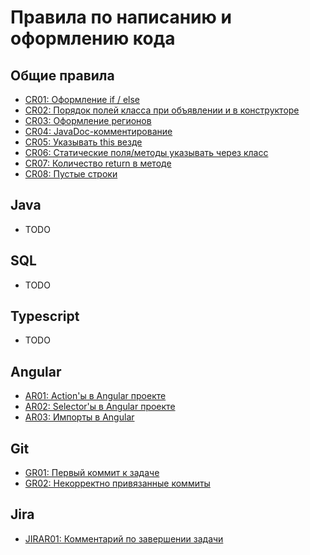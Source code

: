 # Правила по написанию и оформлению кода

## Общие правила
- [CR01: Оформление if / else](commons/cr01_if-else.md)
- [CR02: Порядок полей класса при объявлении и в конструкторе](commons/cr02_class-fields-order.md)
- [CR03: Оформление регионов](commons/cr03_class-regions.md)
- [CR04: JavaDoc-комментирование](commons/cr04_java-doc.md)
- [CR05: Указывать this везде](commons/cr05_this.md)
- [CR06: Статические поля/методы указывать через класс](commons/cr06_static-fields-and-methods-access.md)
- [CR07: Количество return в методе ](commons/cr07_number_of_return.md)
- [CR08: Пустые строки ](commons/cr08_empty-lines.md)

## Java
- TODO

## SQL
- TODO

## Typescript
- TODO

## Angular
- [AR01: Action'ы в Angular проекте](frontend/angular/ar01-actions.md)
- [AR02: Selector'ы в Angular проекте](frontend/angular/ar02-selectors.md)
- [AR03: Импорты в Angular](frontend/angular/ar03-imports.md)

## Git
- [GR01: Первый коммит к задаче](git/gr01_task-first-commit.md)
- [GR02: Некорректно привязанные коммиты](git/gr02_incorrect-linked-commits.md)

## Jira
- [JIRAR01: Комментарий по завершении задачи](jira/jirar01_task-comment.md)
